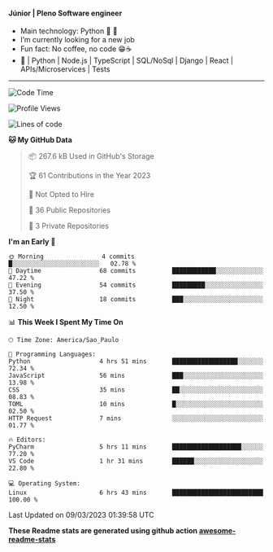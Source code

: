 #### Júnior | Pleno Software engineer 

- Main technology: Python 🐍 💖
- I’m currently looking for a new job
- Fun fact: No coffee, no code 😁☕
- 📖 | Python | Node.js | TypeScript | SQL/NoSql | Django | React | APIs/Microservices | Tests 
---
<!--START_SECTION:waka-->
![Code Time](http://img.shields.io/badge/Code%20Time-613%20hrs%2035%20mins-blue)

![Profile Views](http://img.shields.io/badge/Profile%20Views-0-blue)

![Lines of code](https://img.shields.io/badge/From%20Hello%20World%20I%27ve%20Written-600.4%20thousand%20lines%20of%20code-blue)

**🐱 My GitHub Data** 

> 📦 267.6 kB Used in GitHub's Storage 
 > 
> 🏆 61 Contributions in the Year 2023
 > 
> 🚫 Not Opted to Hire
 > 
> 📜 36 Public Repositories 
 > 
> 🔑 3 Private Repositories 
 > 
**I'm an Early 🐤** 

```text
🌞 Morning                4 commits           █░░░░░░░░░░░░░░░░░░░░░░░░   02.78 % 
🌆 Daytime                68 commits          ████████████░░░░░░░░░░░░░   47.22 % 
🌃 Evening                54 commits          █████████░░░░░░░░░░░░░░░░   37.50 % 
🌙 Night                  18 commits          ███░░░░░░░░░░░░░░░░░░░░░░   12.50 % 
```


📊 **This Week I Spent My Time On** 

```text
🕑︎ Time Zone: America/Sao_Paulo

💬 Programming Languages: 
Python                   4 hrs 51 mins       ██████████████████░░░░░░░   72.34 % 
JavaScript               56 mins             ███░░░░░░░░░░░░░░░░░░░░░░   13.98 % 
CSS                      35 mins             ██░░░░░░░░░░░░░░░░░░░░░░░   08.83 % 
TOML                     10 mins             █░░░░░░░░░░░░░░░░░░░░░░░░   02.50 % 
HTTP Request             7 mins              ░░░░░░░░░░░░░░░░░░░░░░░░░   01.77 % 

🔥 Editors: 
PyCharm                  5 hrs 11 mins       ███████████████████░░░░░░   77.20 % 
VS Code                  1 hr 31 mins        ██████░░░░░░░░░░░░░░░░░░░   22.80 % 

💻 Operating System: 
Linux                    6 hrs 43 mins       █████████████████████████   100.00 % 
```


 Last Updated on 09/03/2023 01:39:58 UTC
<!--END_SECTION:waka-->

**These Readme stats are generated using github action [awesome-readme-stats](https://github.com/anmol098/waka-readme-stats)**
